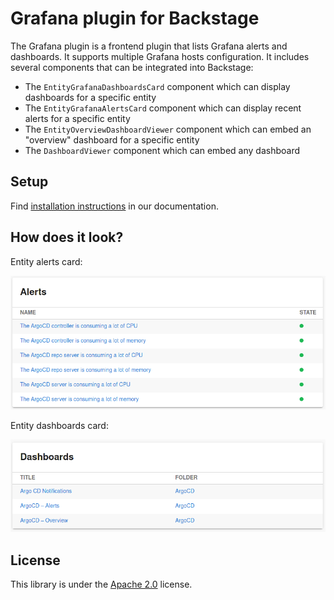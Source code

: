 # Grafana plugin for Backstage

The Grafana plugin is a frontend plugin that lists Grafana alerts and dashboards. It supports multiple Grafana hosts configuration.
It includes several components that can be integrated into Backstage:

* The `EntityGrafanaDashboardsCard` component which can display dashboards for a specific entity
* The `EntityGrafanaAlertsCard` component which can display recent alerts for a specific entity
* The `EntityOverviewDashboardViewer` component which can embed an "overview" dashboard for a specific entity
* The `DashboardViewer` component which can embed any dashboard

## Setup

Find [installation instructions](./docs/index.md#installation) in our documentation.

## How does it look?

Entity alerts card:

![Alerts card](./docs/alerts_card.png)

Entity dashboards card:

![Dashboards card](./docs/dashboards_card.png)

## License

This library is under the [Apache 2.0](LICENSE) license.
